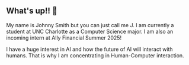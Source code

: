 ## What's up!! 👋 
My name is Johnny Smith but you can just call me J. I am currently a student at UNC Charlotte as a Computer Science major. I am also an incoming intern at Ally Financial Summer 2025!

I have a huge interest in AI and how the future of AI will interact with humans. That is why I am concentrating in Human-Computer interaction. 

<!--
**jesmith7/jesmith7** is a ✨ _special_ ✨ repository because its `README.md` (this file) appears on your GitHub profile.

Here are some ideas to get you started:

- 🔭 I’m currently working on ...
- 🌱 I’m currently learning ...
- 👯 I’m looking to collaborate on ...
- 🤔 I’m looking for help with ...
- 💬 Ask me about ...
- 📫 How to reach me: ...
- 😄 Pronouns: ...
- ⚡ Fun fact: ...
-->
